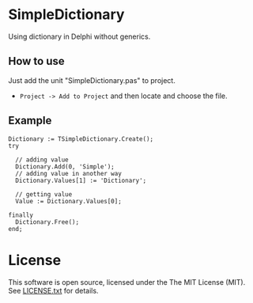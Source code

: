 # SimpleDictionary

Using dictionary in Delphi without generics.

## How to use

Just add the unit "SimpleDictionary.pas" to project.
  - ``Project -> Add to Project`` and then locate and choose the file.

## Example

```delphi
Dictionary := TSimpleDictionary.Create();
try

  // adding value
  Dictionary.Add(0, 'Simple');
  // adding value in another way
  Dictionary.Values[1] := 'Dictionary';

  // getting value
  Value := Dictionary.Values[0];

finally
  Dictionary.Free();
end;
```

# License

This software is open source, licensed under the The MIT License (MIT). See [LICENSE.txt](https://github.com/martinusso/simple-dictionary/blob/master/LICENSE.txt) for details.



